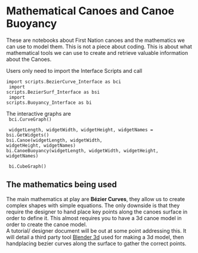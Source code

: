 # Mathematical Canoes and Canoe Buoyancy
These are notebooks about First Nation canoes and the mathematics we can use to model them. This is not a piece about coding. This is about what mathematical tools we can use to create and retrieve valuable information about the Canoes.  

Users only need to import the Interface Scripts and call<br />
<code> import scripts.BezierCurve_Interface as bci</code><br />
<code> import scripts.BezierSurf_Interface as bsi</code><br />
<code> import scripts.Buoyancy_Interface as bi </code>

The interactive graphs are<br />
<code> bci.CurveGraph() </code>

<code> widgetLength, widgetWidth, widgetHeight, widgetNames = bsi.GetWidgets()</code><br />
<code>bsi.Canoe(widgetLength, widgetWidth, widgetHeight, widgetNames)</code><br />
<code>bi.CanoeBuoyancy(widgetLength, widgetWidth, widgetHeight, widgetNames)</code>


<code> bi.CubeGraph() </code>

## The mathematics being used

The main mathematics at play are **Bézier Curves**, they allow us to create complex shapes with simple equations. The only downside is that they require the designer to hand place key points along the canoes surface in order to define it. This almost requires you to have a 3d canoe model in order to create the canoe model. <br />
A tutorial/ designer document will be out at some point addressing this. It will detail a third party tool [Blender 3d](https://www.blender.org/) used for making a 3d model, then handplacing bezier curves along the surface to gather the correct points. 

